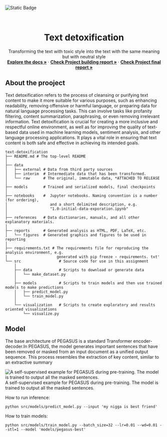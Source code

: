 ![Static Badge](https://img.shields.io/badge/LICENSE-MIT-green?link=https%3A%2F%2Fgithub.com%2FSpeedFireF%2FSMB%2Fblob%2Fmain%2FLICENSE)

<!-- PROJECT LOGO -->
<br />
<div align="center">
  <a href="https://github.com/othneildrew/Best-README-Template">
   
  </a>

  <h1 align="center">Text detoxification</h1>

  <p align="center">
        Transforming the text with toxic style into the text with the same meaning but with neutral style
    <br />
    <a href="https://github.com/thehir0/Text-Detoxification"><strong>Explore the docs »</strong></a>
     ·
    <a href="https://docs.google.com/document/d/1U4zRcRL26EFCTSfbTOdD8aJ2srpwPO2wwZLsdOKzUok/edit?usp=sharing"><strong>Check Project building report »</strong></a>
      ·
    <a href="https://docs.google.com/document/d/1rClSrcpUB6jXCL_HoIlxYy_BZhv-AaFkyKIn0_9XHik/edit?usp=sharing"><strong>Check Project final report »</strong></a>
    <br />
  </p>
  </p>
</div>

## About the prooject
Text detoxification refers to the process of cleansing or purifying text content to make it more suitable for various purposes, such as enhancing readability, removing offensive or harmful language, or preparing data for natural language processing tasks. This can involve tasks like profanity filtering, content summarization, paraphrasing, or even removing irrelevant information. Text detoxification is crucial for creating a more inclusive and respectful online environment, as well as for improving the quality of text-based data used in machine learning models, sentiment analysis, and other language processing applications. It plays a vital role in ensuring that text content is both safe and effective in achieving its intended goals.

```
text-detoxification
├── README.md # The top-level README
│
├── data 
│   ├── external # Data from third party sources
│   ├── interim  # Intermediate data that has been transformed.
│   └── raw      # The original, immutable data, *ATTACHED TO RELEASE
│
├── models       # Trained and serialized models, final checkpoints
│
├── notebooks    #  Jupyter notebooks. Naming convention is a number (for ordering),
│                   and a short delimited description, e.g.
│                   "1.0-initial-data-exporation.ipynb"            
│ 
├── references   # Data dictionaries, manuals, and all other explanatory materials.
│
├── reports      # Generated analysis as HTML, PDF, LaTeX, etc.
│   └── figures  # Generated graphics and figures to be used in reporting
│
├── requirements.txt # The requirements file for reproducing the analysis environment, e.g.
│                      generated with pip freeze › requirements. txt'
└── src                 # Source code for use in this assignment
    │                 
    ├── data            # Scripts to download or generate data
    │   └── make_dataset.py
    │
    ├── models          # Scripts to train models and then use trained models to make predictions
    │   ├── predict_model.py
    │   └── train_model.py
    │   
    └── visualization   # Scripts to create exploratory and results oriented visualizations
        └── visualize.py
```

## Model

The base architecture of PEGASUS is a standard Transformer encoder-decoder.In PEGASUS, the model generates important sentences that have been removed or masked from an input document as a unified output sequence. This process resembles the extraction of key content, similar to an extractive summary


![A self-supervised example for PEGASUS during pre-training. The model is trained to output all the masked sentences.](https://1.bp.blogspot.com/-TSor4o51jGI/Xt50lkj6blI/AAAAAAAAGDs/TrDe9jv13WEwk9NQNebQL63jtY8n6JFGwCLcBGAsYHQ/s1600/image1.gif)
A self-supervised example for PEGASUS during pre-training. The model is trained to output all the masked sentences.

How to run inference:

`python src/models/predict_model.py --input 'my nigga is best friend'`

How to train models:

`python src/models/train_model.py --batch_size=32 --lr=0.01 --wd=0.01 --stl=1 --model 'models/pegasus-best'`

